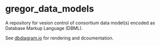 # gregor_data_models
A repository for vesion control of consortium data model(s) encoded as Database Markup Language (DBML).

See [dbdiagram.io](dbdiagram.io) for rendering and dcoumentation.
